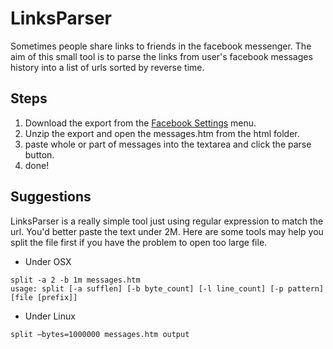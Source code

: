 # LinksParser

Sometimes people share links to friends in the facebook messenger. The aim of this small tool is to parse the links from user's facebook messages history into a list of urls sorted by reverse time. 

Steps
---
1. Download the export from the [Facebook Settings](https://www.facebook.com/settings) menu.
2. Unzip the export and open the messages.htm from the html folder.
3. paste whole or part of messages into the textarea and click the parse button.
4. done! 

Suggestions
---
LinksParser is a really simple tool just using regular expression to match the url. You'd better paste the text under 2M.
Here are some tools may help you split the file first if you have the problem to open too large file.

* Under OSX

```
split -a 2 -b 1m messages.htm 
usage: split [-a sufflen] [-b byte_count] [-l line_count] [-p pattern] [file [prefix]]
```

* Under Linux 

``` 
split –bytes=1000000 messages.htm output 
```
